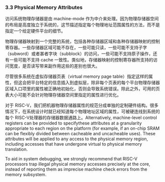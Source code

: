 ### 3.3 Physical Memory Attributes

访问系统物理存储器是由 machine-mode 作为中介来处理。因为物理存储器空间的布局是高度独立于系统的，这节描述指定每个物理地址范围属性的方法，而不是指定一个给定硬件平台的细节。

物理存储器映射到一个完整的系统，包括各种存储器区域和各种存储器映射的控制寄存器。一些存储器区域可能不存在，一些可能只读，一些可能不支持子字（subword）或者甚者字块（subblock）的访问，一些可能不支持原子操作，还有一些可能不支持 cache 一致性。类似地，存储器映射的控制寄存器所支持的访问宽度，是否读写带来副作用这些的差别也很大。

尽管很多系统在虚拟存储器页表（virtual memory page table）指定这样的属性，但这会把平台特定的信息插入到虚拟层，除非每个页表的每个平台物理存储器区域入口项里的属性被正确地初始化，否则会导致系统错误。除此之外，可用的页表大小可能不会针对物理存储器空间里指定的属性进行优化。

对于 RISC-V，我们把机器物理存储器属性的规范分成单独的定制硬件结构。很多情况下，在系统设计时就已经知道每个物理地址区域的属性，可被硬连线到系统的每个 RISC-V处理器的存储器数据通路上。Alternatively, machine-level control registers can be provided to specifythese attributes at a granularity appropriate to each region on the platform (for example, if an on-chip SRAM can be flexibly divided between cacheable and uncacheable uses). These attributes will be applied to any access to the physical memory region, including accesses that have undergone virtual to physical memory translation.

To aid in system debugging, we strongly recommend that RISC-V processors trap illegal physical memory accesses precisely at the core, instead of reporting them as imprecise machine check errors from the memory subsystem.
